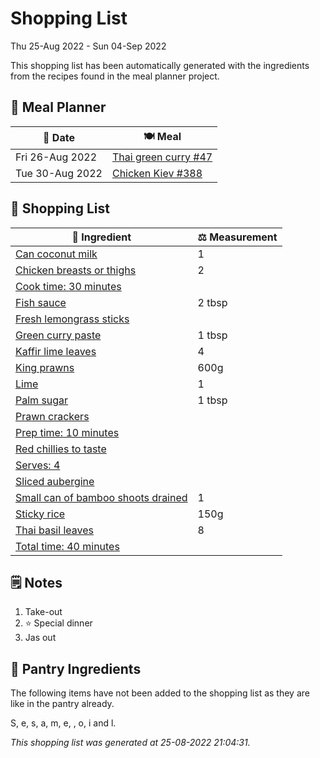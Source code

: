 # Shopping List

Thu 25-Aug 2022 - Sun 04-Sep 2022

This shopping list has been automatically generated with the ingredients from the recipes found in the meal planner project.

## 📅 Meal Planner

|📅 Date| 🍽️ Meal|
|----|----|
|Fri 26-Aug 2022|[Thai green curry #47](https://github.com/jcallaghan/The-Cookbook/issues/47)|
|Tue 30-Aug 2022|[Chicken Kiev #388](https://github.com/jcallaghan/The-Cookbook/issues/388)|

## 🛒 Shopping List

| 🍌 Ingredient| ⚖️ Measurement|
|----------|-----------|
|[Can coconut milk](https://www.sainsburys.co.uk/gol-ui/SearchResults/Can%20coconut%20milk)|1|
|[Chicken breasts or thighs](https://www.sainsburys.co.uk/gol-ui/SearchResults/Chicken%20breasts%20or%20thighs)|2|
|[Cook time: 30 minutes](https://www.sainsburys.co.uk/gol-ui/SearchResults/Cook%20time:%2030%20minutes)||
|[Fish sauce](https://www.sainsburys.co.uk/gol-ui/SearchResults/Fish%20sauce)|2 tbsp|
|[Fresh lemongrass sticks](https://www.sainsburys.co.uk/gol-ui/SearchResults/Fresh%20lemongrass%20sticks)||
|[Green curry paste](https://www.sainsburys.co.uk/gol-ui/SearchResults/Green%20curry%20paste)|1 tbsp|
|[Kaffir lime leaves](https://www.sainsburys.co.uk/gol-ui/SearchResults/Kaffir%20lime%20leaves)|4|
|[King prawns](https://www.sainsburys.co.uk/gol-ui/SearchResults/King%20prawns)|600g|
|[Lime](https://www.sainsburys.co.uk/gol-ui/SearchResults/Lime)|1|
|[Palm sugar](https://www.sainsburys.co.uk/gol-ui/SearchResults/Palm%20sugar)|1 tbsp|
|[Prawn crackers](https://www.sainsburys.co.uk/gol-ui/SearchResults/Prawn%20crackers)||
|[Prep time: 10 minutes](https://www.sainsburys.co.uk/gol-ui/SearchResults/Prep%20time:%2010%20minutes)||
|[Red chillies to taste](https://www.sainsburys.co.uk/gol-ui/SearchResults/Red%20chillies%20to%20taste)||
|[Serves: 4](https://www.sainsburys.co.uk/gol-ui/SearchResults/Serves:%204)||
|[Sliced aubergine](https://www.sainsburys.co.uk/gol-ui/SearchResults/Sliced%20aubergine)||
|[Small can of bamboo shoots drained](https://www.sainsburys.co.uk/gol-ui/SearchResults/Small%20can%20of%20bamboo%20shoots%20drained)|1|
|[Sticky rice](https://www.sainsburys.co.uk/gol-ui/SearchResults/Sticky%20rice)|150g|
|[Thai basil leaves](https://www.sainsburys.co.uk/gol-ui/SearchResults/Thai%20basil%20leaves)|8|
|[Total time: 40 minutes](https://www.sainsburys.co.uk/gol-ui/SearchResults/Total%20time:%2040%20minutes)||

## 🗒️ Notes

1. Take-out
1. ⭐ Special dinner
1. Jas out

## 🏪 Pantry Ingredients

The following items have not been added to the shopping list as they are like in the pantry already.

S, e, s, a, m, e,  , o, i and l.


_This shopping list was generated at 25-08-2022 21:04:31._